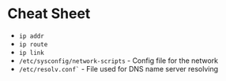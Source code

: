 # Cheat Sheet

* `ip addr`
* `ip route`
* `ip link`&#x20;
* `/etc/sysconfig/network-scripts`  - Config file for the network
* `` /etc/resolv.conf` `` - File used for DNS name server resolving
